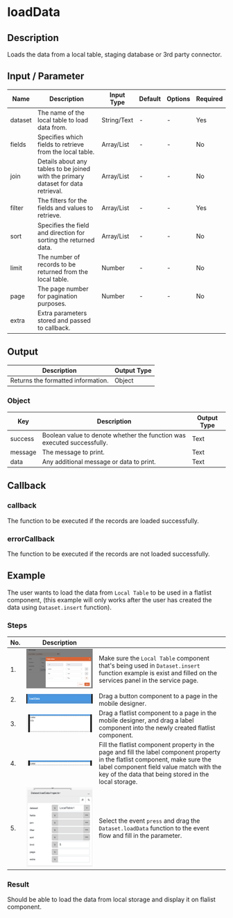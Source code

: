 # loadData

## Description

Loads the data from a local table, staging database or 3rd party connector.

## Input / Parameter

| Name    | Description                                                                       | Input Type | Default | Options | Required |
|---------|-----------------------------------------------------------------------------------|------------|---------|---------|----------|
| dataset | The name of the local table to load data from.                                    | String/Text| -       | -       | Yes      |
| fields  | Specifies which fields to retrieve from the local table.                          | Array/List | -       | -       | No       |
| join    | Details about any tables to be joined with the primary dataset for data retrieval.| Array/List | -       | -       | No       |
| filter  | The filters for the fields and values to retrieve.                                | Array/List | -       | -       | Yes      |
| sort    | Specifies the field and direction for sorting the returned data.                  | Array/List | -       | -       | No       |
| limit   | The number of records to be returned from the local table.                        | Number     | -       | -       | No       |
| page    | The page number for pagination purposes.                                          | Number     | -       | -       | No       |
| extra   | Extra parameters stored and passed to callback.  

## Output

| Description | Output Type |
| ------ | ------ |
| Returns the formatted information. | Object |

### Object

| Key | Description | Output Type |
| ------ | ------ | ------ |
| success | Boolean value to denote whether the function was executed successfully. | Text |
| message | The message to print. | Text |
| data | Any additional message or data to print. | Text |

## Callback

### callback

The function to be executed if the records are loaded successfully.

### errorCallback

The function to be executed if the records are not loaded successfully.

## Example

The user wants to load the data from `Local Table` to be used in a flatlist component, (this example will only works after the user has created the data using `Dataset.insert` function).

<!-- Share a scenario, like a user requirements. -->

### Steps

| No. | Description |  |
| ------ | ------ | ------ |
| 1. | ![](./loadData-step-1.png) | Make sure the `Local Table` component that's being used in `Dataset.insert` function example is exist and filled on the services panel in the service page. |
| 2. | ![](./loadData-step-2.png) | Drag a button component to a page in the mobile designer. |
| 3. | ![](./loadData-step-3.png) | Drag a flatlist component to a page in the mobile designer, and drag a label component into the newly created flatlist component. |
| 4. | ![](./loadData-step-4.png) | Fill the flatlist component property in the page and fill the label component property in the flatlist component, make sure the label component field value match with the key of the data that being stored in the local storage. |
| 5. | ![](./loadData-step-5.png) | Select the event `press` and drag the `Dataset.loadData` function to the event flow and fill in the parameter. |

<!-- Show the steps and share some screenshots.

1. .....

Format: ![]({image-path}) -->

### Result

Should be able to load the data from local storage and display it on flalist component.